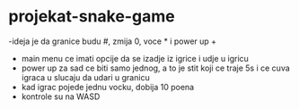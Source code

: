 # projekat-snake-game

-ideja je da granice budu #, zmija 0, voce * i power up +
- main menu ce imati opcije da se izadje iz igrice i udje u igricu
- power up za sad ce biti samo jednog, a to je stit koji ce traje 5s i ce cuva igraca u slucaju da udari u granicu 
- kad igrac pojede jednu vocku, dobija 10 poena
- kontrole su na WASD
